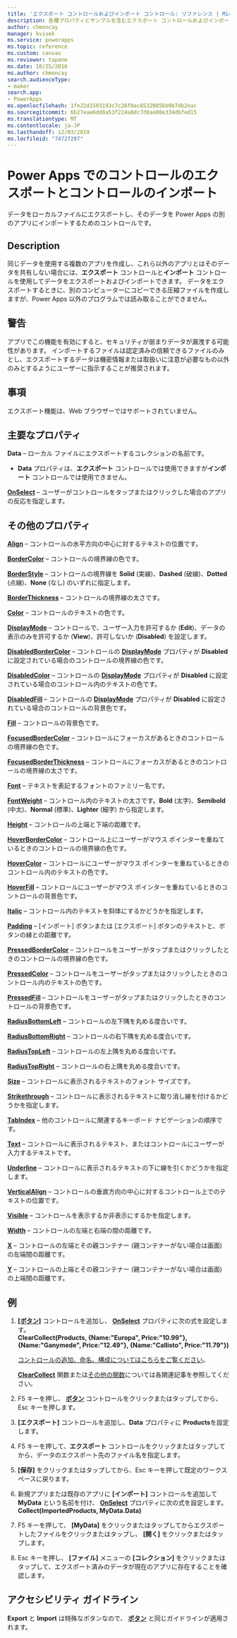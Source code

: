 ```yaml
---
title: 'エクスポート コントロールおよびインポート コントロール: リファレンス | Microsoft Docs'
description: 各種プロパティとサンプルを含むエクスポート コントロールおよびインポート コントロールに関する情報
author: chmoncay
manager: kvivek
ms.service: powerapps
ms.topic: reference
ms.custom: canvas
ms.reviewer: tapanm
ms.date: 10/25/2016
ms.author: chmoncay
search.audienceType:
- maker
search.app:
- PowerApps
ms.openlocfilehash: 1fe22d1503193c7c26f0ac8532085bb9b7db2eac
ms.sourcegitcommit: 6b27eae6dd8a53f224a8dc7d0aa00e334d6fed15
ms.translationtype: MT
ms.contentlocale: ja-JP
ms.lasthandoff: 12/03/2019
ms.locfileid: "74727297"
---
```

# <a name="export-control-and-import-control-in-power-apps"></a>Power Apps でのコントロールのエクスポートとコントロールのインポート
データをローカルファイルにエクスポートし、そのデータを Power Apps の別のアプリにインポートするためのコントロールです。

## <a name="description"></a>Description
同じデータを使用する複数のアプリを作成し、これら以外のアプリとはそのデータを共有しない場合には、**エクスポート** コントロールと**インポート** コントロールを使用してデータをエクスポートおよびインポートできます。 データをエクスポートするときに、別のコンピューターにコピーできる圧縮ファイルを作成しますが、Power Apps 以外のプログラムでは読み取ることができません。

## <a name="warning"></a>警告
アプリでこの機能を有効にすると、セキュリティが弱まりデータが漏洩する可能性があります。  インポートするファイルは認定済みの信頼できるファイルのみとし、エクスポートするデータは機密情報または取扱いに注意が必要なもの以外のみとするようにユーザーに指示することが推奨されます。

## <a name="limitations"></a>事項
エクスポート機能は、Web ブラウザーではサポートされていません。

## <a name="key-properties"></a>主要なプロパティ
**Data** – ローカル ファイルにエクスポートするコレクションの名前です。

* **Data** プロパティは、**エクスポート** コントロールでは使用できますが**インポート** コントロールでは使用できません。

**[OnSelect](properties-core.md)** – ユーザーがコントロールをタップまたはクリックした場合のアプリの反応を指定します。

## <a name="additional-properties"></a>その他のプロパティ
**[Align](properties-text.md)** – コントロールの水平方向の中心に対するテキストの位置です。

**[BorderColor](properties-color-border.md)** – コントロールの境界線の色です。

**[BorderStyle](properties-color-border.md)** – コントロールの境界線を **Solid** (実線)、**Dashed** (破線)、**Dotted** (点線)、**None** (なし) のいずれに指定します。

**[BorderThickness](properties-color-border.md)** – コントロールの境界線の太さです。

**[Color](properties-color-border.md)** – コントロールのテキストの色です。

**[DisplayMode](properties-core.md)** – コントロールで、ユーザー入力を許可するか (**Edit**)、データの表示のみを許可するか (**View**)、許可しないか (**Disabled**) を設定します。

**[DisabledBorderColor](properties-color-border.md)** – コントロールの **[DisplayMode](properties-core.md)** プロパティが **Disabled** に設定されている場合のコントロールの境界線の色です。

**[DisabledColor](properties-color-border.md)** – コントロールの **[DisplayMode](properties-core.md)** プロパティが **Disabled** に設定されている場合のコントロール内のテキストの色です。

**[DisabledFill](properties-color-border.md)** – コントロールの **[DisplayMode](properties-core.md)** プロパティが **Disabled** に設定されている場合のコントロールの背景色です。

**[Fill](properties-color-border.md)** – コントロールの背景色です。

**[FocusedBorderColor](properties-color-border.md)** – コントロールにフォーカスがあるときのコントロールの境界線の色です。

**[FocusedBorderThickness](properties-color-border.md)** – コントロールにフォーカスがあるときのコントロールの境界線の太さです。

**[Font](properties-text.md)** – テキストを表記するフォントのファミリー名です。

**[FontWeight](properties-text.md)** – コントロール内のテキストの太さです。**Bold** (太字)、**Semibold** (中太)、**Normal** (標準)、**Lighter** (細字) から指定します。

**[Height](properties-size-location.md)** – コントロールの上端と下端の距離です。

**[HoverBorderColor](properties-color-border.md)** – コントロール上にユーザーがマウス ポインターを重ねているときのコントロールの境界線の色です。

**[HoverColor](properties-color-border.md)** – コントロールにユーザーがマウス ポインターを重ねているときのコントロール内のテキストの色です。

**[HoverFill](properties-color-border.md)** – コントロールにユーザーがマウス ポインターを重ねているときのコントロールの背景色です。

**[Italic](properties-text.md)** – コントロール内のテキストを斜体にするかどうかを指定します。

**[Padding](properties-size-location.md)** – [インポート] ボタンまたは [エクスポート] ボタンのテキストと、ボタンの縁との距離です。

**[PressedBorderColor](properties-color-border.md)** – コントロールをユーザーがタップまたはクリックしたときのコントロールの境界線の色です。

**[PressedColor](properties-color-border.md)** – コントロールをユーザーがタップまたはクリックしたときのコントロール内のテキストの色です。

**[PressedFill](properties-color-border.md)** – コントロールをユーザーがタップまたはクリックしたときのコントロールの背景色です。

**[RadiusBottomLeft](properties-size-location.md)** – コントロールの左下隅を丸める度合いです。

**[RadiusBottomRight](properties-size-location.md)** – コントロールの右下隅を丸める度合いです。

**[RadiusTopLeft](properties-size-location.md)** – コントロールの左上隅を丸める度合いです。

**[RadiusTopRight](properties-size-location.md)** – コントロールの右上隅を丸める度合いです。

**[Size](properties-text.md)** – コントロールに表示されるテキストのフォント サイズです。

**[Strikethrough](properties-text.md)** – コントロールに表示されるテキストに取り消し線を付けるかどうかを指定します。

**[TabIndex](properties-accessibility.md)** – 他のコントロールに関連するキーボード ナビゲーションの順序です。

**[Text](properties-core.md)** – コントロールに表示されるテキスト、またはコントロールにユーザーが入力するテキストです。

**[Underline](properties-text.md)** – コントロールに表示されるテキストの下に線を引くかどうかを指定します。

**[VerticalAlign](properties-text.md)** – コントロールの垂直方向の中心に対するコントロール上でのテキストの位置です。

**[Visible](properties-core.md)** – コントロールを表示するか非表示にするかを指定します。

**[Width](properties-size-location.md)** – コントロールの左端と右端の間の距離です。

**[X](properties-size-location.md)** – コントロールの左端とその親コンテナー (親コンテナーがない場合は画面) の左端間の距離です。

**[Y](properties-size-location.md)** – コントロールの上端とその親コンテナー (親コンテナーがない場合は画面) の上端間の距離です。

## <a name="example"></a>例
1. **[[ボタン]](control-button.md)** コントロールを追加し、 **[OnSelect](properties-core.md)** プロパティに次の式を設定します。
   <br>**ClearCollect(Products, {Name:"Europa", Price:"10.99"}, {Name:"Ganymede", Price:"12.49"}, {Name:"Callisto", Price:"11.79"})**
   
    [コントロールの追加、命名、構成についてはこちらをご覧ください](../add-configure-controls.md)。
   
    **[ClearCollect](../functions/function-clear-collect-clearcollect.md)** 関数または[その他の関数](../formula-reference.md)については各関連記事を参照してください。
2. F5 キーを押し、 **[ボタン](control-button.md)** コントロールをクリックまたはタップしてから、Esc キーを押します。
3. **[エクスポート]** コントロールを追加し、**Data** プロパティに **Products**を設定します。
4. F5 キーを押して、**エクスポート** コントロールをクリックまたはタップしてから、データのエクスポート先のファイル名を指定します。
5. **[保存]** をクリックまたはタップしてから、Esc キーを押して既定のワークスペースに戻ります。
6. 新規アプリまたは既存のアプリに **[インポート]** コントロールを追加して **MyData** という名前を付け、 **[OnSelect](properties-core.md)** プロパティに次の式を設定します。<br>
   **Collect(ImportedProducts, MyData.Data)**
7. F5 キーを押して、 **[MyData]** をクリックまたはタップしてからエクスポートしたファイルをクリックまたはタップし、 **[開く]** をクリックまたはタップします。
8. Esc キーを押し、 **[ファイル]** メニューの **[コレクション]** をクリックまたはタップして、エクスポート済みのデータが現在のアプリに存在することを確認します。


## <a name="accessibility-guidelines"></a>アクセシビリティ ガイドライン
**Export** と **Import** は特殊なボタンなので、 **[ボタン](control-button.md)** と同じガイドラインが適用されます。
